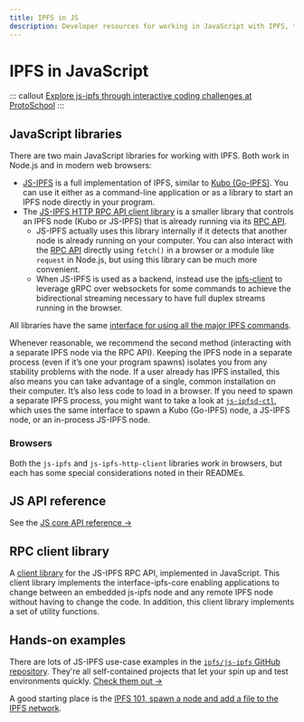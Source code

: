 ```yaml
---
title: IPFS in JS
description: Developer resources for working in JavaScript with IPFS, the InterPlanetary File System.
---
```


# IPFS in JavaScript

::: callout
[Explore js-ipfs through interactive coding challenges at ProtoSchool](https://proto.school/course/ipfs)
:::

## JavaScript libraries

There are two main JavaScript libraries for working with IPFS. Both work in Node.js and in modern web browsers:

- [JS-IPFS](https://github.com/ipfs/js-ipfs/tree/master/packages/ipfs) is a full implementation of IPFS, similar to [Kubo (Go-IPFS)](https://github.com/ipfs/kubo). You can use it either as a command-line application or as a library to start an IPFS node directly in your program.
- The [JS-IPFS HTTP RPC API client library](https://www.npmjs.com/package/ipfs-http-client) is a smaller library that controls an IPFS node (Kubo or JS-IPFS) that is already running via its [RPC API](../kubo/rpc.md).
  - JS-IPFS actually uses this library internally if it detects that another node is already running on your computer. You can also interact with the [RPC API](../kubo/rpc.md) directly using `fetch()` in a browser or a module like `request` in Node.js, but using this library can be much more convenient.
  - When JS-IPFS is used as a backend, instead use the [ipfs-client](https://www.npmjs.com/package/ipfs-client) to leverage gRPC over websockets for some commands to achieve the bidirectional streaming necessary to have full duplex streams running in the browser.


All libraries have the same [interface for using all the major IPFS commands](https://github.com/ipfs/js-ipfs/tree/master/docs/core-api).

Whenever reasonable, we recommend the second method (interacting with a separate IPFS node via the RPC API). Keeping the IPFS node in a separate process (even if it’s one your program spawns) isolates you from any stability problems with the node. If a user already has IPFS installed, this also means you can take advantage of a single, common installation on their computer. It’s also less code to load in a browser. If you need to spawn a separate IPFS process, you might want to take a look at [`js-ipfsd-ctl`](https://github.com/ipfs/js-ipfsd-ctl), which uses the same interface to spawn a Kubo (Go-IPFS) node, a JS-IPFS node, or an in-process JS-IPFS node.

### Browsers

Both the `js-ipfs` and `js-ipfs-http-client` libraries work in browsers, but each has some special considerations noted in their READMEs.

## JS API reference

See the [JS core API reference →](https://github.com/ipfs/js-ipfs/tree/master/docs/core-api)

## RPC client library

A [client library](https://github.com/ipfs/js-ipfs/tree/master/packages/ipfs-http-client) for the JS-IPFS RPC API, implemented in JavaScript. This client library implements the interface-ipfs-core enabling applications to change between an embedded js-ipfs node and any remote IPFS node without having to change the code. In addition, this client library implements a set of utility functions.

## Hands-on examples

There are lots of JS-IPFS use-case examples in the [`ipfs/js-ipfs` GitHub repository](https://github.com/ipfs-examples/js-ipfs-examples). They're all self-contained projects that let your spin up and test environments quickly. [Check them out →](https://github.com/ipfs-examples/js-ipfs-examples/tree/master/examples)

A good starting place is the [IPFS 101, spawn a node and add a file to the IPFS network](https://github.com/ipfs-examples/js-ipfs-examples/tree/master/examples/ipfs-101).
